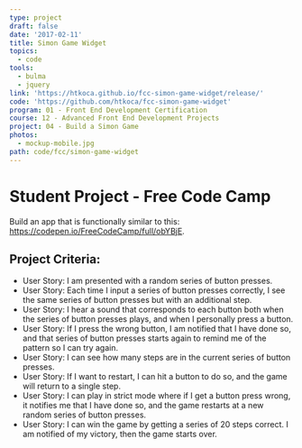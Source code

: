 ```yaml
---
type: project
draft: false
date: '2017-02-11'
title: Simon Game Widget
topics:
  - code
tools:
  - bulma
  - jquery
link: 'https://htkoca.github.io/fcc-simon-game-widget/release/'
code: 'https://github.com/htkoca/fcc-simon-game-widget'
program: 01 - Front End Development Certification
course: 12 - Advanced Front End Development Projects
project: 04 - Build a Simon Game
photos:
  - mockup-mobile.jpg
path: code/fcc/simon-game-widget
---
```

# Student Project - Free Code Camp
Build an app that is functionally similar to this: https://codepen.io/FreeCodeCamp/full/obYBjE.

## Project Criteria:
* User Story: I am presented with a random series of button presses.
* User Story: Each time I input a series of button presses correctly, I see the same series of button presses but with an additional step.
* User Story: I hear a sound that corresponds to each button both when the series of button presses plays, and when I personally press a button.
* User Story: If I press the wrong button, I am notified that I have done so, and that series of button presses starts again to remind me of the pattern so I can try again.
* User Story: I can see how many steps are in the current series of button presses.
* User Story: If I want to restart, I can hit a button to do so, and the game will return to a single step.
* User Story: I can play in strict mode where if I get a button press wrong, it notifies me that I have done so, and the game restarts at a new random series of button presses.
* User Story: I can win the game by getting a series of 20 steps correct. I am notified of my victory, then the game starts over.
